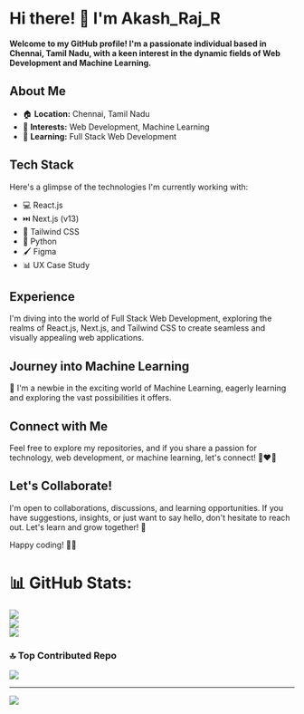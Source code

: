 # Hi there! 👋 I'm Akash_Raj_R

**Welcome to my GitHub profile! I'm a passionate individual based in Chennai, Tamil Nadu, with a keen interest in the dynamic fields of Web Development and Machine Learning.**

## About Me

- 🏠 **Location:** Chennai, Tamil Nadu
- 👀 **Interests:** Web Development, Machine Learning
- 🌱 **Learning:** Full Stack Web Development

## Tech Stack

Here's a glimpse of the technologies I'm currently working with:

- 💻 React.js
- ⏭️ Next.js (v13)
- 🎨 Tailwind CSS
- 🐍 Python
- 🖌️ Figma
- 📊 UX Case Study

## Experience

I'm diving into the world of Full Stack Web Development, exploring the realms of React.js, Next.js, and Tailwind CSS to create seamless and visually appealing web applications.

## Journey into Machine Learning

🐣 I'm a newbie in the exciting world of Machine Learning, eagerly learning and exploring the vast possibilities it offers.

## Connect with Me

Feel free to explore my repositories, and if you share a passion for technology, web development, or machine learning, let's connect! 💞❤️💙

## Let's Collaborate!

I'm open to collaborations, discussions, and learning opportunities. If you have suggestions, insights, or just want to say hello, don't hesitate to reach out. Let's learn and grow together! 🚀

Happy coding! 🧑‍💻
# 📊 GitHub Stats:
![](https://github-readme-stats.vercel.app/api?username=ak18akashrajr&theme=radical&hide_border=false&include_all_commits=false&count_private=false)<br/>
![](https://github-readme-streak-stats.herokuapp.com/?user=ak18akashrajr&theme=radical&hide_border=false)<br/>
![](https://github-readme-stats.vercel.app/api/top-langs/?username=ak18akashrajr&theme=radical&hide_border=false&include_all_commits=false&count_private=false&layout=compact)

### 🔝 Top Contributed Repo
![](https://github-contributor-stats.vercel.app/api?username=ak18akashrajr&limit=5&theme=dark&combine_all_yearly_contributions=true)

---
[![](https://visitcount.itsvg.in/api?id=ak18akashrajr&icon=0&color=0)](https://visitcount.itsvg.in)

<!-- Proudly created with GPRM ( https://gprm.itsvg.in ) -->
<!---
ak18akashrajr/ak18akashrajr is a ✨ special ✨ repository because its `README.md` (this file) appears on your GitHub profile.
You can click the Preview link to take a look at your changes.
--->
